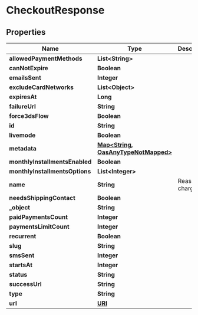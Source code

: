 

# CheckoutResponse

## Properties

Name | Type | Description | Notes
------------ | ------------- | ------------- | -------------
**allowedPaymentMethods** | **List&lt;String&gt;** |  |  [optional]
**canNotExpire** | **Boolean** |  |  [optional]
**emailsSent** | **Integer** |  |  [optional]
**excludeCardNetworks** | **List&lt;Object&gt;** |  |  [optional]
**expiresAt** | **Long** |  |  [optional]
**failureUrl** | **String** |  |  [optional]
**force3dsFlow** | **Boolean** |  |  [optional]
**id** | **String** |  | 
**livemode** | **Boolean** |  | 
**metadata** | [**Map&lt;String, OasAnyTypeNotMapped&gt;**](OasAnyTypeNotMapped.md) |  |  [optional]
**monthlyInstallmentsEnabled** | **Boolean** |  |  [optional]
**monthlyInstallmentsOptions** | **List&lt;Integer&gt;** |  |  [optional]
**name** | **String** | Reason for charge | 
**needsShippingContact** | **Boolean** |  |  [optional]
**_object** | **String** |  | 
**paidPaymentsCount** | **Integer** |  |  [optional]
**paymentsLimitCount** | **Integer** |  |  [optional]
**recurrent** | **Boolean** |  |  [optional]
**slug** | **String** |  |  [optional]
**smsSent** | **Integer** |  |  [optional]
**startsAt** | **Integer** |  |  [optional]
**status** | **String** |  |  [optional]
**successUrl** | **String** |  |  [optional]
**type** | **String** |  |  [optional]
**url** | [**URI**](URI.md) |  |  [optional]




